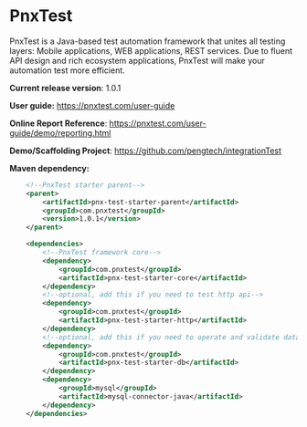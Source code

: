 # PnxTest

PnxTest is a Java-based test automation framework that unites all testing layers: Mobile applications, WEB applications, REST services.
Due to fluent API design and rich ecosystem applications, PnxTest will make your automation test more efficient.

**Current release version**: 1.0.1

**User guide:** https://pnxtest.com/user-guide

**Online Report Reference**: https://pnxtest.com/user-guide/demo/reporting.html

**Demo/Scaffolding Project**: https://github.com/pengtech/integrationTest

**Maven dependency:**

```xml
    <!--PnxTest starter parent-->
    <parent>
        <artifactId>pnx-test-starter-parent</artifactId>
        <groupId>com.pnxtest</groupId>
        <version>1.0.1</version>
    </parent>

    <dependencies>
        <!--PnxTest framework core-->
        <dependency>
            <groupId>com.pnxtest</groupId>
            <artifactId>pnx-test-starter-core</artifactId>
        </dependency>
        <!--optional, add this if you need to test http api-->
        <dependency>
            <groupId>com.pnxtest</groupId>
            <artifactId>pnx-test-starter-http</artifactId>
        </dependency>
        <!--optional, add this if you need to operate and validate database-->
        <dependency>
            <groupId>com.pnxtest</groupId>
            <artifactId>pnx-test-starter-db</artifactId>
        </dependency>
        <dependency>
            <groupId>mysql</groupId>
            <artifactId>mysql-connector-java</artifactId>
        </dependency>
    </dependencies>
```



